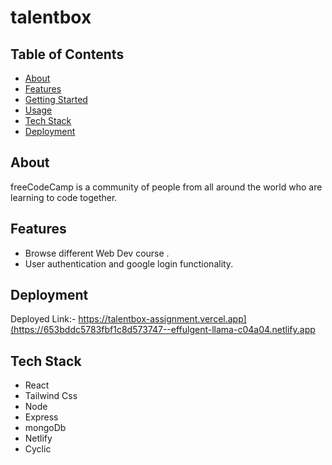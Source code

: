# talentbox

## Table of Contents

- [About](#about)
- [Features](#features)
- [Getting Started](#getting-started)
- [Usage](#usage)
- [Tech Stack](#technologies-used)
- [Deployment](#deployment)


## About
freeCodeCamp is a community of people from all around the world who are learning to code together. 

## Features
- Browse different Web Dev course  .
- User authentication and google login functionality.


## Deployment

Deployed Link:- https://talentbox-assignment.vercel.app](https://653bddc5783fbf1c8d573747--effulgent-llama-c04a04.netlify.app


## Tech Stack
- React
- Tailwind Css
- Node
- Express
- mongoDb
- Netlify
- Cyclic

